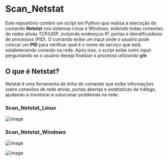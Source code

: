 # Scan_Netstat
Este repositório contém um script em Python que realiza a execução do comando **Netstat** nos sistemas Linux e Windows, exibindo todas conexões de redes ativas TCP/UDP, incluindo endereços IP, portas e idendificadores de processos (PID). O comando exibe um input onde o usuário pode colocar um **PID** para verificar qual é o nome do serviço que está estabelecendo  conexão na rede. Após isso, o script exibe outro input perguntando se o usuário deseja finalizar o processo utilizando  **y/n**


## O que é Netstat?
Netstat é uma ferramenta de linha de comando que exibe informações sobre conexões de rede ativas, portas abertas e estatísticas de tráfego, ajudando a monitorar e solucionar problemas na rede.

### Scan_Netstat_Linux
![image](https://github.com/GuilhermeTart/Scan_Netstat/assets/136984328/ecf441d8-de3e-4266-8de8-24f0d0567c43)


### Scan_Netstat_Windows
![image](https://github.com/GuilhermeTart/Scan_Netstat/assets/136984328/1dbca12e-25b7-4719-919c-533565717955)

![image](https://github.com/GuilhermeTart/Scan_Netstat/assets/136984328/8c97126b-8e56-424f-bb82-1064df8301f1)

